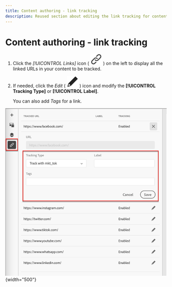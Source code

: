 ```yaml
---
title: Content authoring - link tracking
description: Reused section about editing the link tracking for content authoring
---
```

# Content authoring - link tracking

1. Click the _[!UICONTROL Links]_ icon ( ![Show links icon](../assets/do-not-localize/icon-links.svg) ) on the left to display all the linked URLs in your content to be tracked.

1. If needed, click the _Edit_ ( ![Edit icon](../user/assets/do-not-localize/icon-edit.svg) ) icon and modify the **[!UICONTROL Tracking Type]** or **[!UICONTROL Label]**. 

   You can also add _Tags_ for a link.

![Click the Edit icon to access link tracking](../assets/content-design-shared/visual-designer-links.png){width="500"}